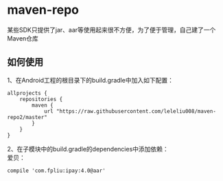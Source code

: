 # maven-repo
某些SDK只提供了jar、aar等使用起来很不方便，为了便于管理，自己建了一个Maven仓库

## 如何使用
1、在Android工程的根目录下的build.gradle中加入如下配置：
```
allprojects {
    repositories {
        maven {
            url "https://raw.githubusercontent.com/leleliu008/maven-repo2/master"
        }
    }
}
```
2、在子模块中的build.gradle的dependencies中添加依赖：
<br>
爱贝：
```
compile 'com.fpliu:ipay:4.0@aar'
```

